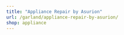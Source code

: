 ```yaml
---
title: "Appliance Repair by Asurion"
url: /garland/appliance-repair-by-asurion/
shop: appliance
---
```

